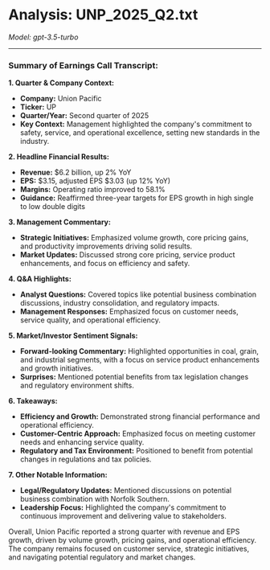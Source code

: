 # Analysis: UNP_2025_Q2.txt

*Model: gpt-3.5-turbo*

---

### Summary of Earnings Call Transcript:

**1. Quarter & Company Context:**
- **Company:** Union Pacific
- **Ticker:** UP
- **Quarter/Year:** Second quarter of 2025
- **Key Context:** Management highlighted the company's commitment to safety, service, and operational excellence, setting new standards in the industry.

**2. Headline Financial Results:**
- **Revenue:** $6.2 billion, up 2% YoY
- **EPS:** $3.15, adjusted EPS $3.03 (up 12% YoY)
- **Margins:** Operating ratio improved to 58.1%
- **Guidance:** Reaffirmed three-year targets for EPS growth in high single to low double digits

**3. Management Commentary:**
- **Strategic Initiatives:** Emphasized volume growth, core pricing gains, and productivity improvements driving solid results.
- **Market Updates:** Discussed strong core pricing, service product enhancements, and focus on efficiency and safety.

**4. Q&A Highlights:**
- **Analyst Questions:** Covered topics like potential business combination discussions, industry consolidation, and regulatory impacts.
- **Management Responses:** Emphasized focus on customer needs, service quality, and operational efficiency.

**5. Market/Investor Sentiment Signals:**
- **Forward-looking Commentary:** Highlighted opportunities in coal, grain, and industrial segments, with a focus on service product enhancements and growth initiatives.
- **Surprises:** Mentioned potential benefits from tax legislation changes and regulatory environment shifts.

**6. Takeaways:**
- **Efficiency and Growth:** Demonstrated strong financial performance and operational efficiency.
- **Customer-Centric Approach:** Emphasized focus on meeting customer needs and enhancing service quality.
- **Regulatory and Tax Environment:** Positioned to benefit from potential changes in regulations and tax policies.

**7. Other Notable Information:**
- **Legal/Regulatory Updates:** Mentioned discussions on potential business combination with Norfolk Southern.
- **Leadership Focus:** Highlighted the company's commitment to continuous improvement and delivering value to stakeholders.

Overall, Union Pacific reported a strong quarter with revenue and EPS growth, driven by volume growth, pricing gains, and operational efficiency. The company remains focused on customer service, strategic initiatives, and navigating potential regulatory and market changes.